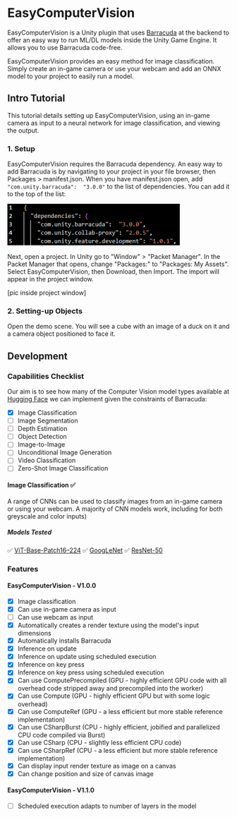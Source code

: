 # EasyComputerVision
EasyComputerVision is a Unity plugin that uses [Barracuda](https://docs.unity3d.com/Packages/com.unity.barracuda@3.0/manual/TensorHandling.html) at the backend to offer an easy way to run ML/DL models inside the Unity Game Engine. It allows you to use Barracuda code-free.

EasyComputerVision provides an easy method for image classification. Simply create an in-game camera or use your webcam and add an ONNX model to your project to easily run a model. 

## Intro Tutorial
This tutorial details setting up EasyComputerVision, using an in-game camera as input to a neural network for image classification, and viewing the output.

### 1. Setup
EasyComputerVision requires the Barracuda dependency. An easy way to add Barracuda is by navigating to your project in your file browser, then Packages > manifest.json. When you have manifest.json open, add 
`"com.unity.barracuda":  "3.0.0"` to the list of dependencies. You can add it to the top of the list:

![alt text](https://github.com/FuturistAcoustics/EasyCV/blob/main/Images/Tutorial_01.png?raw=true "Tutorial_1")

Next, open a project. In Unity go to "Window" > "Packet Manager". In the Packet Manager that opens, change "Packages:" to "Packages: My Assets". Select EasyComputerVision, then Download, then Import. The import will appear in the project window.

[pic inside project window]

### 2. Setting-up Objects
Open the demo scene. You will see a cube with an image of a duck on it and a camera object positioned to face it.

## Development
### Capabilities Checklist
Our aim is to see how many of the Computer Vision model types available at [Hugging Face](https://huggingface.co/models) we can implement given the constraints of Barracuda:
- [x] Image Classification
- [ ] Image Segmentation
- [ ] Depth Estimation
- [ ] Object Detection
- [ ] Image-to-Image
- [ ] Unconditional Image Generation
- [ ] Video Classification
- [ ] Zero-Shot Image Classification

#### Image Classification ✅
A range of CNNs can be used to classify images from an in-game camera or using your webcam. A majority of CNN models work, including for both greyscale and color inputs)
##### Models Tested
✅ [ViT-Base-Patch16–224](https://huggingface.co/google/vit-base-patch16-224)
✅ [GoogLeNet](https://pytorch.org/hub/pytorch_vision_googlenet/)
✅ [ResNet-50](https://huggingface.co/microsoft/resnet-50)

### Features
#### EasyComputerVision - V1.0.0
- [x] Image classification
- [x] Can use in-game camera as input
- [ ] Can use webcam as input
- [x] Automatically creates a render texture using the model's input dimensions
- [x] Automatically installs Barracuda
- [x] Inference on update
- [x] Inference on update using scheduled execution
- [x] Inference on key press
- [x] Inference on key press using scheduled execution
- [x] Can use ComputePrecompiled (GPU - highly efficient GPU code with all overhead code stripped away and precompiled into the worker)
- [x] Can use Compute (GPU - highly efficient GPU but with some logic overhead)
- [x] Can use ComputeRef (GPU - a less efficient but more stable reference implementation)
- [x] Can use CSharpBurst (CPU - highly efficient, jobified and parallelized CPU code compiled via Burst)
- [x] Can use CSharp (CPU - slightly less efficient CPU code)
- [x] Can use CSharpRef (CPU - a less efficient but more stable reference implementation)
- [x] Can display input render texture as image on a canvas
- [x] Can change position and size of canvas image

#### EasyComputerVision - V1.1.0
- [ ] Scheduled execution adapts to number of layers in the model
